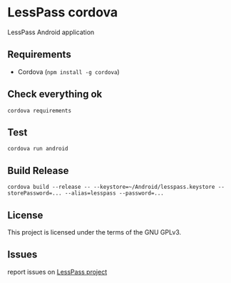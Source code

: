 # LessPass cordova

LessPass Android application

## Requirements

 * Cordova (`npm install -g cordova`)

## Check everything ok

    cordova requirements

## Test

    cordova run android
    
## Build Release

    cordova build --release -- --keystore=~/Android/lesspass.keystore --storePassword=... --alias=lesspass --password=...
    
## License

This project is licensed under the terms of the GNU GPLv3.


## Issues

report issues on [LessPass project](https://github.com/lesspass/lesspass/issues)
